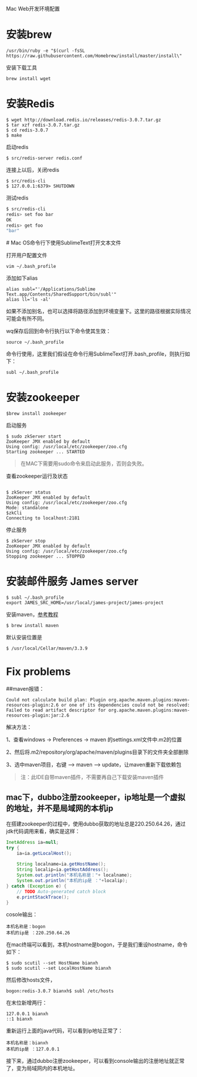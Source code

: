 Mac Web开发环境配置

# 安装brew

```
/usr/bin/ruby -e "$(curl -fsSL https://raw.githubusercontent.com/Homebrew/install/master/install\"
```

安装下载工具

```
brew install wget
```

# 安装Redis

```
$ wget http://download.redis.io/releases/redis-3.0.7.tar.gz
$ tar xzf redis-3.0.7.tar.gz
$ cd redis-3.0.7
$ make
```

启动redis

```
$ src/redis-server redis.conf
```

连接上以后，关闭redis

```
$ src/redis-cli
$ 127.0.0.1:6379> SHUTDOWN
```

测试redis

```bash
$ src/redis-cli
redis> set foo bar
OK
redis> get foo
"bar"
```

\# Mac OS命令行下使用SublimeText打开文本文件

打开用户配置文件

```
vim ~/.bash_profile
```

添加如下alias

```
alias subl="'/Applications/Sublime Text.app/Contents/SharedSupport/bin/subl'"
alias ll='ls -al'
```

如果不添加别名，也可以选择将路径添加到环境变量下。这里的路径根据实际情况可能会有所不同。

wq保存后回到命令行执行以下命令使其生效：

```
source ~/.bash_profile
```

命令行使用，这里我们假设在命令行用SublimeText打开.bash\_profile，则执行如下：

```
subl ~/.bash_profile
```

# 安装zookeeper

```
$brew install zookeeper
```

启动服务

```
$ sudo zkServer start
ZooKeeper JMX enabled by default
Using config: /usr/local/etc/zookeeper/zoo.cfg
Starting zookeeper ... STARTED
```
> 在MAC下需要用sudo命令来启动此服务，否则会失败。

查看zookeeper运行及状态

```

$ zkServer status
ZooKeeper JMX enabled by default
Using config: /usr/local/etc/zookeeper/zoo.cfg
Mode: standalone
$zkCli
Connecting to localhost:2181
```

停止服务

```
$ zkServer stop
ZooKeeper JMX enabled by default
Using config: /usr/local/etc/zookeeper/zoo.cfg
Stopping zookeeper ... STOPPED
```

# 安装邮件服务 James server

```
$ subl ~/.bash_profile
export JAMES_SRC_HOME=/usr/local/james-project/james-project
```

安装maven，[参考教程](https://james.apache.org/server/3/dev-build.html)

```
$ brew install maven
```

默认安装位置是

```
$ /usr/local/Cellar/maven/3.3.9
```

# Fix problems

##maven报错：

```
Could not calculate build plan: Plugin org.apache.maven.plugins:maven-resources-plugin:2.6 or one of its dependencies could not be resolved: Failed to read artifact descriptor for org.apache.maven.plugins:maven-resources-plugin:jar:2.6
```

解决方法：

1、查看windows -&gt; Preferences -&gt; maven 的settings.xml文件中.m2的位置

2、然后将.m2/repository/org/apache/maven/plugins目录下的文件夹全部删除

3、选中maven项目，右键 --&gt; maven --&gt; update，让maven重新下载依赖包

> 注：此IDE自带maven插件，不需要再自己下载安装maven插件

## mac下，dubbo注册zookeeper，ip地址是一个虚拟的地址，并不是局域网的本机ip
在搭建zookeeper的过程中，使用dubbo获取的地址总是220.250.64.26，通过jdk代码调用来看，确实是这样：
```java
InetAddress ia=null;
try {
    ia=ia.getLocalHost();
     
    String localname=ia.getHostName();
    String localip=ia.getHostAddress();
    System.out.println("本机名称是："+ localname);
    System.out.println("本机的ip是 ："+localip);
} catch (Exception e) {
    // TODO Auto-generated catch block
    e.printStackTrace();
}
```
cosole输出：
```
本机名称是：bogon
本机的ip是 ：220.250.64.26
```
在mac终端可以看到，本机hostname是bogon，于是我们重设hostname，命令如下：


```
$ sudo scutil --set HostName bianxh
$ sudo scutil --set LocalHostName bianxh
```
然后修改hosts文件，
```
bogon:redis-3.0.7 bianxh$ subl /etc/hosts
```
在末位新增两行：
```
127.0.0.1 bianxh
::1 bianxh
```

重新运行上面的java代码，可以看到ip地址正常了：

```
本机名称是：bianxh
本机的ip是 ：127.0.0.1
```
接下来，通过dubbo注册zookeeper，可以看到console输出的注册地址就正常了，变为局域网内的本机地址。


